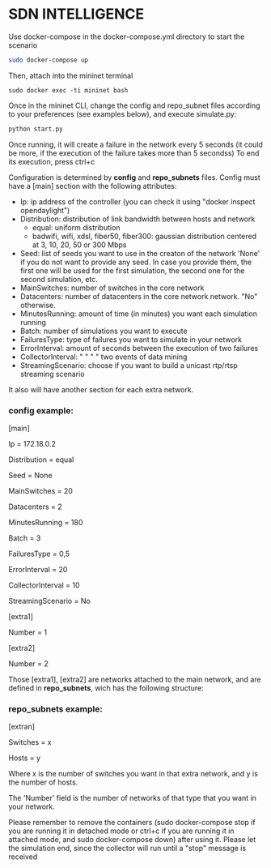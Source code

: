 # SDN INTELLIGENCE
Use docker-compose in the docker-compose.yml directory to start the scenario

```bash
sudo docker-compose up
```
Then, attach into the mininet terminal

```
sudo docker exec -ti mininet bash
```

Once in the mininet CLI, change the config and repo_subnet files according to your preferences (see examples below), and execute simulate.py:

```sh
python start.py
```
Once running, it will create a failure in the network every 5 seconds (it could be more, if the execution of the failure takes more than 5 secondss)
To end its execution, press ctrl+c

Configuration is determined by **config** and **repo_subnets** files. Config must have a [main] section with the following attributes:

- Ip: ip address of the controller (you can check it using "docker inspect opendaylight")
- Distribution: distribution of link bandwidth between hosts and network
	- equal: uniform distribution
	- badwifi, wifi, xdsl, fiber50, fiber300: gaussian distribution centered at 3, 10, 20, 50 or 300 Mbps
- Seed: list of seeds you want to use in the creaton of the network 'None' if you do not want
to provide any seed. In case you provide them, the first one will be used for the first simulation, the second one
for the second simulation, etc.
- MainSwitches: number of switches in the core network
- Datacenters: number of datacenters in the core network
network. "No" otherwise.
- MinutesRunning: amount of time (in minutes) you want each simulation running
- Batch: number of simulations you want to execute
- FailuresType: type of failures you want to simulate in your network
- ErrorInterval: amount of seconds between the execution of two failures
- CollectorInterval: " " " " two events of data mining
- StreamingScenario: choose if you want to build a unicast rtp/rtsp streaming scenario

It also will have another section for each extra network.

### config example:

[main]

Ip = 172.18.0.2

Distribution = equal

Seed = None

MainSwitches = 20

Datacenters = 2

MinutesRunning = 180

Batch = 3

FailuresType = 0,5

ErrorInterval = 20

CollectorInterval = 10

StreamingScenario = No

[extra1]

Number = 1

[extra2]

Number = 2

Those [extra1], [extra2] are networks attached to the main network, and are defined in **repo_subnets**,
wich has the following structure:

### repo_subnets example:

[extran]

Switches = x

Hosts = y

Where x is the number of switches you want in that extra network, and y is the number of hosts.

The 'Number' field is the number of networks of that type that you want in your network.

Please remember to remove the containers (sudo docker-compose stop if you are running it in detached mode or ctrl+c if 
you are running it in attached mode, and sudo docker-compose down) after using it. Please let the simulation end, 
since the collector will run until a "stop" message is received
